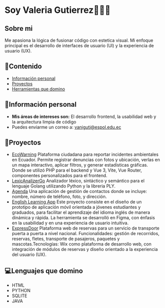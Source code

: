 # Soy Valeria Gutierrez👩🏻‍💻
## Sobre mi
Me apasiona la lógica de fusionar código con estetica visual.
Mi enfoque principal es el desarrollo de interfaces de usuario (UI) y la experiencia de usuario (UX). 
## 📌Contenido
* [Información personal](#información-personal)
* [Proyectos](#proyectos)
* [Herramientas que domino](#herramientas-que-domino)

## 📝Información personal
* **Mis áreas de intereses son:** El desarrollo frontend, la usabilidad web y la arquitectura limpia de código
* Puedes enviarme un correo a: vaniguti@espol.edu.ec

## 💼Proyectos
* [EcoWarning](https://github.com/Dalay20/EcoWarning/tree/main) Plataforma ciudadana para reportar incidentes ambientales en Ecuador. Permite registrar denuncias con fotos y ubicación, verlas en un mapa interactivo, aplicar filtros, y generar estadísticas gráficas. Donde se utilizó PHP para el backend y Vue 3, Vite, Vue Router, componentes personalizados para el frontend.
* [LexicAnalizerGo](https://github.com/JamesIGT/LexicAnalizerGO)  Analizador léxico, sintáctico y semántico para el lenguaje Golang utilizando Python y la libreria PLY. 
* [Agenda](https://github.com/GenesisMichilena/Grupo-9) Una aplicación de gestión de contactos donde se incluye: nombre, número de teléfono, foto, y dirección.
* [English Learning App](https://www.figma.com/proto/Uy22UzEqSTPiEriYxTgXMR/Proyecto-emprendimiento?node-id=1-1854&p=f&t=cp4ANDRtvTrj60zD-1&scaling=scale-down&content-scaling=fixed&page-id=0%3A1&starting-point-node-id=1%3A1854&show-proto-sidebar=1) Este proyecto consiste en el diseño de un prototipo de aplicación móvil orientada a jóvenes estudiantes y graduados, para facilitar el aprendizaje del idioma inglés de manera dinámica y rápida. La herramienta se desarrolló en Figma, con énfasis en la usabilidad y en una experiencia de usuario intuitiva.
* [ExpressDoor](https://expressdoor05.wixsite.com/expressdoor) Plataforma web de reservas para un servicio de transporte puerta a puerta a nivel nacional. Funcionalidades: gestión de recorridos, reservas, fletes, transporte de pasajeros, paquetes y mascotas.Tecnologías: Wix como plataforma de desarrollo web, con integración de módulos de reservas y diseño orientado a la experiencia del usuario (UX).

## 💻Lenguajes que domino
* HTML
* PYTHON
* SQLITE
* JAVA
